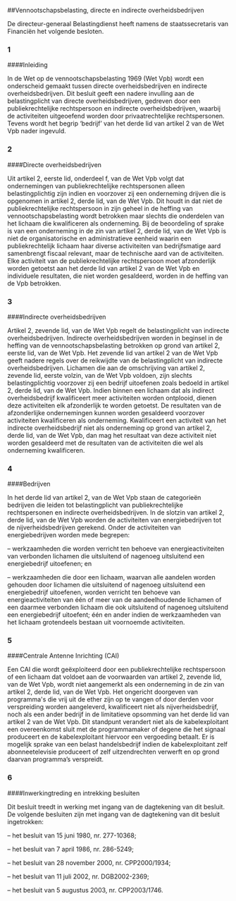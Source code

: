 <meta http-equiv='Content-Type' content='text/html; charset=utf-8' />

##Vennootschapsbelasting, directe en indirecte overheidsbedrijven

De directeur-generaal Belastingdienst heeft namens de staatssecretaris van Financiën het volgende besloten.     
### 1 

####Inleiding

In de Wet op de vennootschapsbelasting 1969 (Wet Vpb) wordt een onderscheid gemaakt tussen directe overheidsbedrijven en indirecte overheidsbedrijven. Dit besluit geeft een nadere invulling aan de belastingplicht van directe overheidsbedrijven, gedreven door een publiekrechtelijke rechtspersoon en indirecte overheidsbedrijven, waarbij de activiteiten uitgeoefend worden door privaatrechtelijke rechtspersonen. Tevens wordt het begrip ‘bedrijf’ van het derde lid van artikel 2 van de Wet Vpb nader ingevuld.    
### 2 

####Directe overheidsbedrijven

Uit artikel 2, eerste lid, onderdeel f, van de Wet Vpb volgt dat ondernemingen van publiekrechtelijke rechtspersonen alleen belastingplichtig zijn indien en voorzover zij een onderneming drijven die is opgenomen in artikel 2, derde lid, van de Wet Vpb. Dit houdt in dat niet de publiekrechtelijke rechtspersoon in zijn geheel in de heffing van vennootschapsbelasting wordt betrokken maar slechts die onderdelen van het lichaam die kwalificeren als onderneming. Bij de beoordeling of sprake is van een onderneming in de zin van artikel 2, derde lid, van de Wet Vpb is niet de organisatorische en administratieve eenheid waarin een publiekrechtelijk lichaam haar diverse activiteiten van bedrijfsmatige aard samenbrengt fiscaal relevant, maar de technische aard van de activiteiten. Elke activiteit van de publiekrechtelijke rechtspersoon moet afzonderlijk worden getoetst aan het derde lid van artikel 2 van de Wet Vpb en individuele resultaten, die niet worden gesaldeerd, worden in de heffing van de Vpb betrokken.    
### 3 

####Indirecte overheidsbedrijven

Artikel 2, zevende lid, van de Wet Vpb regelt de belastingplicht van indirecte overheidsbedrijven. Indirecte overheidsbedrijven worden in beginsel in de heffing van de vennootschapsbelasting betrokken op grond van artikel 2, eerste lid, van de Wet Vpb. Het zevende lid van artikel 2 van de Wet Vpb geeft nadere regels over de reikwijdte van de belastingplicht van indirecte overheidsbedrijven. Lichamen die aan de omschrijving van artikel 2, zevende lid, eerste volzin, van de Wet Vpb voldoen, zijn slechts belastingplichtig voorzover zij een bedrijf uitoefenen zoals bedoeld in artikel 2, derde lid, van de Wet Vpb. Indien binnen een lichaam dat als indirect overheidsbedrijf kwalificeert meer activiteiten worden ontplooid, dienen deze activiteiten elk afzonderlijk te worden getoetst. De resultaten van de afzonderlijke ondernemingen kunnen worden gesaldeerd voorzover activiteiten kwalificeren als onderneming. Kwalificeert een activiteit van het indirecte overheidsbedrijf niet als onderneming op grond van artikel 2, derde lid, van de Wet Vpb, dan mag het resultaat van deze activiteit niet worden gesaldeerd met de resultaten van de activiteiten die wel als onderneming kwalificeren.    
### 4 

####Bedrijven

In het derde lid van artikel 2, van de Wet Vpb staan de categorieën bedrijven die leiden tot belastingplicht van publiekrechtelijke rechtspersonen en indirecte overheidsbedrijven. In de slotzin van artikel 2, derde lid, van de Wet Vpb worden de activiteiten van energiebedrijven tot de nijverheidsbedrijven gerekend. Onder de activiteiten van energiebedrijven worden mede begrepen: 

– werkzaamheden die worden verricht ten behoeve van energieactiviteiten van verbonden lichamen die uitsluitend of nagenoeg uitsluitend een energiebedrijf uitoefenen; en  

– werkzaamheden die door een lichaam, waarvan alle aandelen worden gehouden door lichamen die uitsluitend of nagenoeg uitsluitend een energiebedrijf uitoefenen, worden verricht ten behoeve van energieactiviteiten van één of meer van de aandeelhoudende lichamen of een daarmee verbonden lichaam die ook uitsluitend of nagenoeg uitsluitend een energiebedrijf uitoefent;   één en ander indien de werkzaamheden van het lichaam grotendeels bestaan uit voornoemde activiteiten.    
### 5 

####Centrale Antenne Inrichting (CAI)

Een CAI die wordt geëxploiteerd door een publiekrechtelijke rechtspersoon of een lichaam dat voldoet aan de voorwaarden van artikel 2, zevende lid, van de Wet Vpb, wordt niet aangemerkt als een onderneming in de zin van artikel 2, derde lid, van de Wet Vpb. Het ongericht doorgeven van programma's die vrij uit de ether zijn op te vangen of door derden voor verspreiding worden aangeleverd, kwalificeert niet als nijverheidsbedrijf, noch als een ander bedrijf in de limitatieve opsomming van het derde lid van artikel 2 van de Wet Vpb. Dit standpunt verandert niet als de kabelexploitant een overeenkomst sluit met de programmamaker of degene die het signaal produceert en de kabelexploitant hiervoor een vergoeding betaalt. Er is mogelijk sprake van een belast handelsbedrijf indien de kabelexploitant zelf abonneetelevisie produceert of zelf uitzendrechten verwerft en op grond daarvan programma’s verspreidt.    
### 6 

####Inwerkingtreding en intrekking besluiten

Dit besluit treedt in werking met ingang van de dagtekening van dit besluit. De volgende besluiten zijn met ingang van de dagtekening van dit besluit ingetrokken: 

– het besluit van 15 juni 1980, nr. 277-10368;  

– het besluit van 7 april 1986, nr. 286-5249;  

– het besluit van 28 november 2000, nr. CPP2000/1934;  

– het besluit van 11 juli 2002, nr. DGB2002-2369;  

– het besluit van 5 augustus 2003, nr. CPP2003/1746.       
